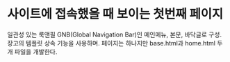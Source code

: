 # 사이트에 접속했을 때 보이는 첫번째 페이지
  일관성 있는 룩앤필
  GNB(Global Navigation Bar)인 메인메뉴, 본문, 바닥글로 구성. 
  장고의 템플릿 상속 기능을 사용하며. 페이지는 하나지만 base.html과 home.html 두 개 파일을 개발한다. 
